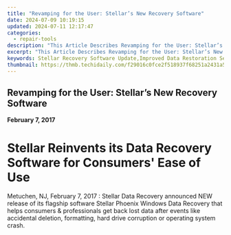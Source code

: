 ```yaml
---
title: "Revamping for the User: Stellar’s New Recovery Software"
date: 2024-07-09 10:19:15
updated: 2024-07-11 12:17:47
categories:
  - repair-tools
description: "This Article Describes Revamping for the User: Stellar’s New Recovery Software"
excerpt: "This Article Describes Revamping for the User: Stellar’s New Recovery Software"
keywords: Stellar Recovery Software Update,Improved Data Restoration Services,User-Friendly Recovery Software,Next-Gen Data Protection Technologies,Recovery Software for Modern Users,Enhancing Data Backup Efficiency,Streamlined Recovery Processes for Businesses
thumbnail: https://thmb.techidaily.com/f29016c0fce2f518937f68251a2431a5f707a01cf190eb7eb7552fa0f6fd65d9.jpg
---
```


## Revamping for the User: Stellar’s New Recovery Software

**February 7, 2017**

# **Stellar Reinvents its Data Recovery Software for Consumers' Ease of Use**

Metuchen, NJ, February 7, 2017 : Stellar Data Recovery announced NEW release of its flagship software Stellar Phoenix Windows Data Recovery that helps consumers & professionals get back lost data after events like accidental deletion, formatting, hard drive corruption or operating system crash.


<ins class="adsbygoogle"
     style="display:block"
     data-ad-format="autorelaxed"
     data-ad-client="ca-pub-7571918770474297"
     data-ad-slot="1223367746"></ins>



<ins class="adsbygoogle"
     style="display:block"
     data-ad-client="ca-pub-7571918770474297"
     data-ad-slot="8358498916"
     data-ad-format="auto"
     data-full-width-responsive="true"></ins>
